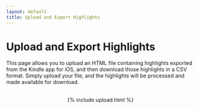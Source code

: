```yaml
---
layout: default
title: Upload and Export Highlights
---
```

# Upload and Export Highlights

This page allows you to upload an HTML file containing highlights exported from the Kindle app for iOS, and then download those highlights in a CSV format. Simply upload your file, and the highlights will be processed and made available for download.

<br>

<div style="text-align: center;">
    {% include upload.html %}
</div>

